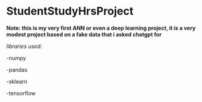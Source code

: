 # StudentStudyHrsProject


**Note: this is my very first ANN or even a deep learning project, it is a very modest project based on a fake data that i asked chatgpt for**



*libraries used:*

-numpy

-pandas

-sklearn

-tensorflow

